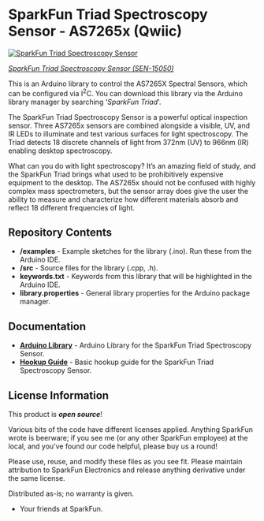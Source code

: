 SparkFun Triad Spectroscopy Sensor - AS7265x (Qwiic)
===========================================================

[![SparkFun Triad Spectroscopy Sensor](https://cdn.sparkfun.com//assets/parts/1/3/3/9/3/15050-SparkFun_Triad_Spectroscopy_Sensor_-_AS7265x__Qwiic_-01.jpg)](https://www.sparkfun.com/products/15050)

[*SparkFun Triad Spectroscopy Sensor (SEN-15050)*](https://www.sparkfun.com/products/15050)

This is an Arduino library to control the AS7265X Spectral Sensors, which can be configured via I<sup>2</sup>C. You can download this library via the Arduino library manager by searching '*SparkFun Triad*'. 

The SparkFun Triad Spectroscopy Sensor is a powerful optical inspection sensor. Three AS7265x sensors are combined alongside a visible, UV, and IR LEDs to illuminate and test various surfaces for light spectroscopy. The Triad detects 18 discrete channels of light from 372nm (UV) to 966nm (IR) enabling desktop spectroscopy.

What can you do with light spectroscopy? It’s an amazing field of study, and the SparkFun Triad brings what used to be prohibitively expensive equipment to the desktop. The AS7265x should not be confused with highly complex mass spectrometers, but the sensor array does give the user the ability to measure and characterize how different materials absorb and reflect 18 different frequencies of light.

Repository Contents
-------------------

* **/examples** - Example sketches for the library (.ino). Run these from the Arduino IDE. 
* **/src** - Source files for the library (.cpp, .h).
* **keywords.txt** - Keywords from this library that will be highlighted in the Arduino IDE. 
* **library.properties** - General library properties for the Arduino package manager. 

Documentation
--------------
* **[Arduino Library](https://github.com/sparkfun/SparkFun_AS7265x_Arduino_Library)** - Arduino Library for the SparkFun Triad Spectroscopy Sensor.
* **[Hookup Guide](https://learn.sparkfun.com/tutorials/spectral-triad-hookup-guide)** - Basic hookup guide for the SparkFun Triad Spectroscopy Sensor.

License Information
-------------------

This product is _**open source**_! 

Various bits of the code have different licenses applied. Anything SparkFun wrote is beerware; if you see me (or any other SparkFun employee) at the local, and you've found our code helpful, please buy us a round!

Please use, reuse, and modify these files as you see fit. Please maintain attribution to SparkFun Electronics and release anything derivative under the same license.

Distributed as-is; no warranty is given.

- Your friends at SparkFun.
